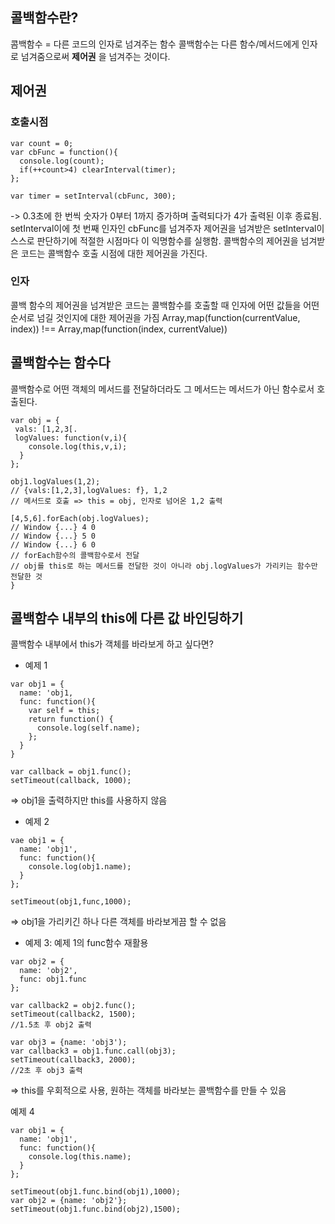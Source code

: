 ## 콜백함수란?
콤백함수 = 다른 코드의 인자로 넘겨주는 함수
콜백함수는 다른 함수/메서드에게 인자로 넘겨줌으로써 **제어권** 을 넘겨주는 것이다.

## 제어권
### 호출시점
```
var count = 0;
var cbFunc = function(){
  console.log(count);
  if(++count>4) clearInterval(timer);
};

var timer = setInterval(cbFunc, 300);
```
-> 0.3초에 한 번씩 숫자가 0부터 1까지 증가하며 출력되다가 4가 출력된  이후 종료됨.
setInterval이에 첫 번째 인자인 cbFunc를 넘겨주자 제어권을 넘겨받은 setInterval이 스스로 판단하기에 적절한 시점마다 이 익명함수를 실행함.
콜백함수의 제어권을 넘겨받은 코드는 콜백함수 호출 시점에 대한 제어권을 가진다.

### 인자
콜백 함수의 제어권을 넘겨받은 코드는 콜백함수를 호출할 때 인자에 어떤 값들을 어떤 순서로 넘길 것인지에 대한 제어권을 가짐
Array,map(function(currentValue, index)) !== Array,map(function(index, currentValue))

## 콜백함수는 함수다
콜백함수로 어떤 객체의 메서드를 전달하더라도 그 메서드는 메서드가 아닌 함수로서 호출된다.
```
var obj = {
 vals: [1,2,3[.
 logValues: function(v,i){
    console.log(this,v,i);
  }
};

obj1.logValues(1,2);
// {vals:[1,2,3],logValues: f}, 1,2
// 메서드로 호출 => this = obj, 인자로 넘어온 1,2 출력

[4,5,6].forEach(obj.logValues);
// Window {...} 4 0
// Window {...} 5 0
// Window {...} 6 0
// forEach함수의 콜백함수로서 전달
// obj를 this로 하는 메서드를 전달한 것이 아니라 obj.logValues가 가리키는 함수만 전달한 것
}
```

## 콜백함수 내부의 this에 다른 값 바인딩하기
콜백함수 내부에서 this가 객체를 바라보게 하고 싶다면?

- 예제 1
```
var obj1 = {
  name: 'obj1,
  func: function(){
    var self = this;
    return function() {
      console.log(self.name);
    };
  }
}

var callback = obj1.func();
setTimeout(callback, 1000);
```
=> obj1을 출력하지만 this를 사용하지 않음

- 예제 2
```
vae obj1 = {
  name: 'obj1',
  func: function(){
    console.log(obj1.name);
  }
};

setTimeout(obj1,func,1000);
```
=> obj1을 가리키긴 하나 다른 객체를 바라보게끔 할 수 없음

- 예제 3: 예제 1의 func함수 재활용
```
var obj2 = {
  name: 'obj2',
  func: obj1.func
};

var callback2 = obj2.func();
setTimeout(callback2, 1500);
//1.5초 후 obj2 출력

var obj3 = {name: 'obj3');
var callback3 = obj1.func.call(obj3);
setTimeout(callback3, 2000);
//2초 후 obj3 출력
```
=> this를 우회적으로 사용, 원하는 객체를 바라보는 콜백함수를 만들 수 있음

예제 4
```
var obj1 = {
  name: 'obj1',
  func: function(){
    console.log(this.name);
  }
};

setTimeout(obj1.func.bind(obj1),1000);
var obj2 = {name: 'obj2'};
setTimeout(obj1.func.bind(obj2),1500);
```
